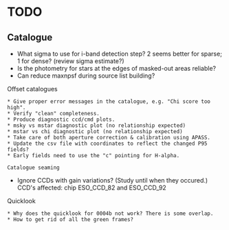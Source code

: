 TODO
====

Catalogue
---------
* What sigma to use for i-band detection step? 2 seems better for sparse; 1 for dense? (review sigma estimate?)
* Is the photometry for stars at the edges of masked-out areas reliable?
* Can reduce maxnpsf during source list building?

Offset catalogues
~~~~~~~~~~~~~~~~~
* Give proper error messages in the catalogue, e.g. "Chi score too high".
* Verify "clean" completeness.
* Produce diagnostic ccd/cmd plots.
* msky vs mstar diagnostic plot (no relationship expected)
* mstar vs chi diagnostic plot (no relationship expected)
* Take care of both aperture correction & calibration using APASS.
* Update the csv file with coordinates to reflect the changed P95 fields?
* Early fields need to use the "c" pointing for H-alpha.

Catalogue seaming
~~~~~~~~~~~~~~~~~
* Ignore CCDs with gain variations? (Study until when they occured.)
CCD's affected: chip ESO_CCD_82 and ESO_CCD_92

Quicklook
~~~~~~~~~
* Why does the quicklook for 0004b not work? There is some overlap.
* How to get rid of all the green frames?